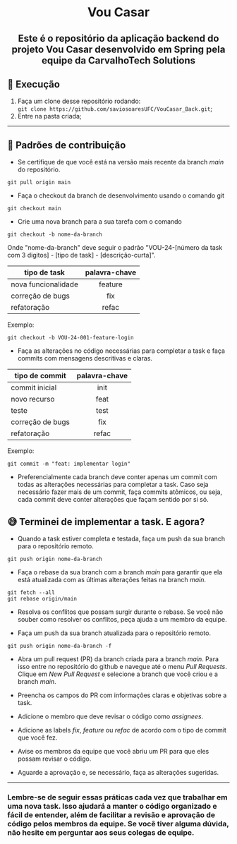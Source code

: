 <h1 align="center">Vou Casar</h1>

<h2 align="center">Este é o repositório da aplicação backend do projeto <strong>Vou Casar</strong> desenvolvido em Spring pela equipe da CarvalhoTech Solutions</h2>

## 🚀 Execução

1. Faça um clone desse repositório rodando: <br> `git clone https://github.com/saviosoaresUFC/VouCasar_Back.git`;
2. Entre na pasta criada;
---

## 🤔 Padrões de contribuição

* Se certifique de que você está na versão mais recente da branch *main* do repositório.

```text
git pull origin main
```

* Faça o checkout da branch de desenvolvimento usando o comando git

```text
git checkout main 
```

* Crie uma nova branch para a sua tarefa com o comando

```text
git checkout -b nome-da-branch
```

Onde "nome-da-branch" deve seguir o padrão "VOU-24-[número da task com 3 digitos] - [tipo de task] - [descrição-curta]".

| tipo de task | palavra-chave |
| ------------ | :-----------: |
| nova funcionalidade |     feature     |
| correção de bugs |     fix      |
| refatoração |     refac      |

Exemplo:
```text
git checkout -b VOU-24-001-feature-login
```

* Faça as alterações no código necessárias para completar a task e faça commits com mensagens descritivas e claras.

| tipo de commit   | palavra-chave |
| ---------------- | :-----------: |
| commit inicial   |     init      |
| novo recurso     |     feat      |
| teste            |     test      |
| correção de bugs |      fix      |
| refatoração      |     refac     |

Exemplo:
```text
git commit -m "feat: implementar login"
```

* Preferencialmente cada branch deve conter apenas um commit com todas as alterações necessárias para completar a task. Caso seja necessário fazer mais de um commit, faça commits atômicos, ou seja, cada commit deve conter alterações que façam sentido por si só.

## 😅 Terminei de implementar a task. E agora?

*  Quando a task estiver completa e testada, faça um push da sua branch para o repositório remoto.

```text
git push origin nome-da-branch
```

* Faça o rebase da sua branch com a branch *main* para garantir que ela está atualizada com as últimas alterações feitas na branch *main*.

```text
git fetch --all
git rebase origin/main
```

* Resolva os conflitos que possam surgir durante o rebase. Se você não souber como resolver os conflitos, peça ajuda a um membro da equipe.

* Faça um push da sua branch atualizada para o repositório remoto.

```text
git push origin nome-da-branch -f
```

* Abra um pull request (PR) da branch criada para a branch *main*. Para isso entre no repositório do github e navegue até o menu *Pull Requests*. Clique em *New Pull Request* e selecione a branch que você criou e a branch *main*.

* Preencha os campos do PR com informações claras e objetivas sobre a task.

* Adicione o membro que deve revisar o código como *assignees*.

* Adicione as labels *fix*, *feature* ou *refac* de acordo com o tipo de commit que você fez.

* Avise os membros da equipe que você abriu um PR para que eles possam revisar o código.

* Aguarde a aprovação e, se necessário, faça as alterações sugeridas.
---

### Lembre-se de seguir essas práticas cada vez que trabalhar em uma nova task. Isso ajudará a manter o código organizado e fácil de entender, além de facilitar a revisão e aprovação de código pelos membros da equipe. Se você tiver alguma dúvida, não hesite em perguntar aos seus colegas de equipe.
